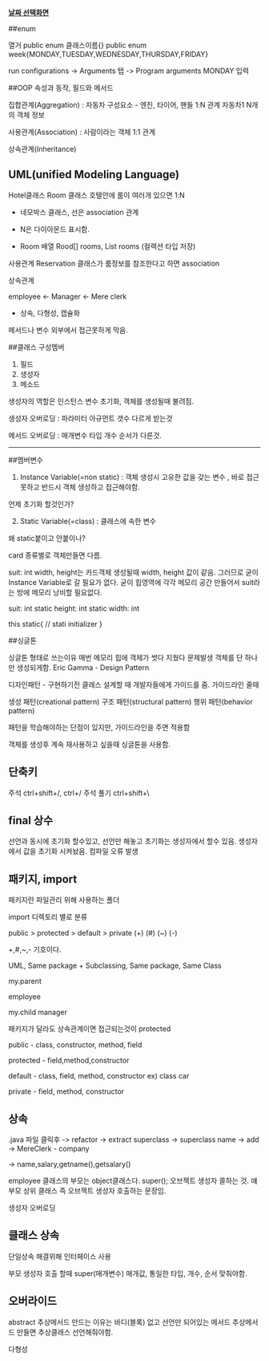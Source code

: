 ﻿**[날짜 선택화면](../README.md)**

##enum

열거
public enum 클래스이름{}
public enum week{MONDAY,TUESDAY,WEDNESDAY,THURSDAY,FRIDAY}

run configurations -> Arguments 탭 -> Program arguments MONDAY 입력

##OOP
속성과 동작, 필드와 메서드

집합관계(Aggregation) : 자동차 구성요소 - 엔진, 타이어, 핸들
1:N 관계 자동차1 N개의 객체 정보

사용관계(Association) : 사람이라는 객체
1:1 관계

상속관계(Inheritance)

## UML(unified Modeling Language)

Hotel클래스 Room 클래스
호텔안에 룸이 여러개 있으면 1:N

- 네모박스 클래스, 선은 association 관계

- N은 다이아몬드 표시함.

- Room 배열 Rood[] rooms, List<Room> rooms (컬렉션 타입 저장)

사용관계
Reservation 클래스가 룸정보를 참조한다고 하면 association 


상속관계 

employee <- Manager
<- Mere clerk

- 상속, 다형성, 캡슐화

메서드나 변수 외부에서 접근못하게 막음.


##클래스 구성멤버

1. 필드
2. 생성자
3. 메소드

생성자의 역할은 인스턴스 변수 초기화, 객체를 생성될때 불려짐.

생성자 오버로딩 : 파라미터 아규먼트 갯수 다르게 받는것 

메서드 오버로딩 : 매개변수 타입 개수 순서가 다른것.

------------------------------------------------------

##멤버변수

1. Instance Variable(=non static) : 객체 생성시 고유한 값을 갖는 변수 , 바로 접근 못하고 반드시 객체 생성하고 접근해야함.

언제 초기화 할것인가?

2. Static Variable(=class) : 클래스에 속한 변수

왜 static붙이고 안붙이나?

card 종류별로 객체만들면 다름.

suit: int
width, height는 카드객체 생성될때 width, height 값이 같음.
그러므로 굳이 Instance Variable로 갈 필요가 없다.
굳이 힙영역에 각각 메모리 공간 만들어서 suit라는 방에 메모리 낭비할 필요없다.

suit: int
static height: int
static width: int

this
static{ // stati initializer
}

##싱글톤

싱글톤 형태로 쓰는이유
매번 메모리 힙에 객체가 썻다 지웠다 문제발생
객체를 단 하나만 생성되게함.
Eric Gamma - Design Pattern

디자인패턴 - 구현하기전 클래스 설계할 때 개발자들에게 가이드를 줌.
가이드라인 줄때 

생성 패턴(creational pattern) 
구조 패턴(structural pattern)
행위 패턴(behavior pattern)

패턴을 학습해야하는 단점이 있지만, 가이드라인을 주면 적용함

객체를 생성후 계속 재사용하고 싶을때 싱글톤을 사용함.

## 단축키

주석 ctrl+shift+/, ctrl+/
주석 풀기 ctrl+shift+\


## final 상수

선언과 동시에 초기화 할수있고, 선언만 해놓고 초기화는 생성자에서 할수 있음.
생성자에서 값을 초기화 시켜놨음.
컴파일 오류 발생

## 패키지, import

패키지란 파일관리 위해 사용하는 폴더 

import 디렉토리 별로 분류

public > protected > default > private
 (+)	   (#)		(~)	(-)

+,#,~,- 기호이다.

UML, Same package + Subclassing, Same package, Same Class


my.parent

employee

my.child
manager

패키지가 달라도 상속관계이면 접근되는것이 protected

public - class, constructor, method, field

protected - field,method,constructor

default - class, field, method, constructor ex) class car

private - field, method, constructor

## 상속


.java 파일 클릭후 -> refactor -> extract superclass -> superclass name -> add -> MereClerk - company

-> name,salary,getname(),getsalary()

employee 클래스의 부모는 object클래스다.
super(); 오브젝트 생성자 콜하는 것.
얘 부모 상위 클래스 즉 오브젝트 생성자 호출하는 문장임.

생성자 오버로딩


## 클래스 상속

단일상속 해결위해 인터페이스 사용

부모 생성자 호출 할때 super(매개변수) 매개값, 통일한 타입, 개수, 순서 맞춰야함.

## 오버라이드

abstract 추상메서드 만드는 이유는 바디(블록) 없고 선언만 되어있는 메서드 
추상메서드 만들면 추상클래스 선언해줘야함.

다형성
